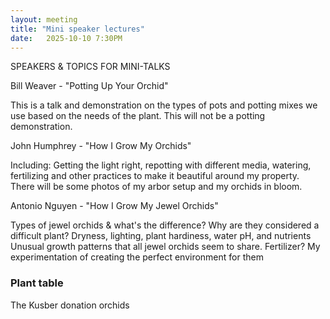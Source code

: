 ```yaml
---
layout: meeting
title: "Mini speaker lectures"
date:   2025-10-10 7:30PM
---
```


SPEAKERS & TOPICS FOR MINI-TALKS

Bill Weaver - "Potting Up Your Orchid"

  This is a talk and demonstration on the types of pots and potting mixes we use based on the needs of the plant.  This will not be a potting demonstration.

John Humphrey - "How I Grow My Orchids"

  Including:  Getting the light right, repotting with different media, watering, fertilizing and other practices to make it beautiful around my property.  There will be some photos of my arbor setup and my orchids in bloom.

Antonio Nguyen - "How I Grow My Jewel Orchids"

  Types of jewel orchids & what's the difference?
  Why are they considered a difficult plant?
  Dryness, lighting, plant hardiness, water pH, and nutrients
  Unusual growth patterns that all jewel orchids seem to share.
  Fertilizer?
  My experimentation of creating the perfect environment for them

### Plant table
The Kusber donation orchids
